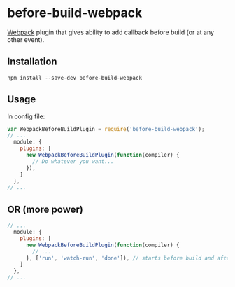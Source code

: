 # before-build-webpack

[Webpack](http://webpack.github.io/) plugin that gives ability to add callback
before build (or at any other event).

## Installation

```
npm install --save-dev before-build-webpack
```

## Usage

In config file:

``` javascript
var WebpackBeforeBuildPlugin = require('before-build-webpack');
// ...
  module: {
    plugins: [
      new WebpackBeforeBuildPlugin(function(compiler) {
        // Do whatever you want...
      }),
    ]
  },
// ...
```

## OR (more power)

``` javascript
// ...
  module: {
    plugins: [
      new WebpackBeforeBuildPlugin(function(compiler) {
        // ...
      }, ['run', 'watch-run', 'done']), // starts before build and after build
    ]
  },
// ...
```
